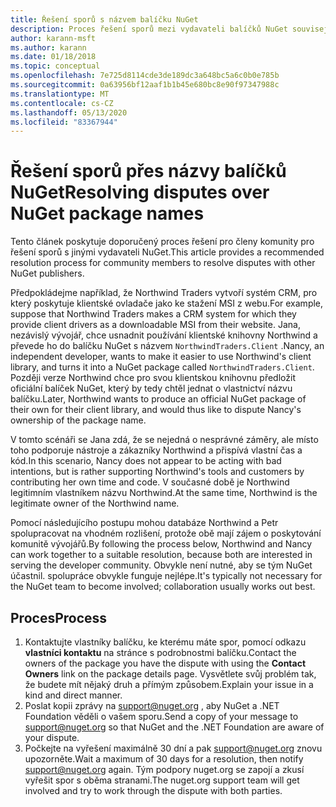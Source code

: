 ```yaml
---
title: Řešení sporů s názvem balíčku NuGet
description: Proces řešení sporů mezi vydavateli balíčků NuGet souvisejících se značkou, ochrannými známkami a dalšími situacemi v konfliktu.
author: karann-msft
ms.author: karann
ms.date: 01/18/2018
ms.topic: conceptual
ms.openlocfilehash: 7e725d8114cde3de189dc3a648bc5a6c0b0e785b
ms.sourcegitcommit: 0a63956bf12aaf1b1b45e680bc8e90f97347988c
ms.translationtype: MT
ms.contentlocale: cs-CZ
ms.lasthandoff: 05/13/2020
ms.locfileid: "83367944"
---
```

# <a name="resolving-disputes-over-nuget-package-names"></a><span data-ttu-id="bd1b1-103">Řešení sporů přes názvy balíčků NuGet</span><span class="sxs-lookup"><span data-stu-id="bd1b1-103">Resolving disputes over NuGet package names</span></span>

<span data-ttu-id="bd1b1-104">Tento článek poskytuje doporučený proces řešení pro členy komunity pro řešení sporů s jinými vydavateli NuGet.</span><span class="sxs-lookup"><span data-stu-id="bd1b1-104">This article provides a recommended resolution process for community members to resolve disputes with other NuGet publishers.</span></span>

<span data-ttu-id="bd1b1-105">Předpokládejme například, že Northwind Traders vytvoří systém CRM, pro který poskytuje klientské ovladače jako ke stažení MSI z webu.</span><span class="sxs-lookup"><span data-stu-id="bd1b1-105">For example, suppose that Northwind Traders makes a CRM system for which they provide client drivers as a downloadable MSI from their website.</span></span> <span data-ttu-id="bd1b1-106">Jana, nezávislý vývojář, chce usnadnit používání klientské knihovny Northwind a převede ho do balíčku NuGet s názvem `NorthwindTraders.Client` .</span><span class="sxs-lookup"><span data-stu-id="bd1b1-106">Nancy, an independent developer, wants to make it easier to use Northwind's client library, and turns it into a NuGet package called `NorthwindTraders.Client`.</span></span> <span data-ttu-id="bd1b1-107">Později verze Northwind chce pro svou klientskou knihovnu předložit oficiální balíček NuGet, který by tedy chtěl jednat o vlastnictví názvu balíčku.</span><span class="sxs-lookup"><span data-stu-id="bd1b1-107">Later, Northwind wants to produce an official NuGet package of their own for their client library, and would thus like to dispute Nancy's ownership of the package name.</span></span>

<span data-ttu-id="bd1b1-108">V tomto scénáři se Jana zdá, že se nejedná o nesprávné záměry, ale místo toho podporuje nástroje a zákazníky Northwind a přispívá vlastní čas a kód.</span><span class="sxs-lookup"><span data-stu-id="bd1b1-108">In this scenario, Nancy does not appear to be acting with bad intentions, but is rather supporting Northwind's tools and customers by contributing her own time and code.</span></span> <span data-ttu-id="bd1b1-109">V současné době je Northwind legitimním vlastníkem názvu Northwind.</span><span class="sxs-lookup"><span data-stu-id="bd1b1-109">At the same time, Northwind is the legitimate owner of the Northwind name.</span></span>

<span data-ttu-id="bd1b1-110">Pomocí následujícího postupu mohou databáze Northwind a Petr spolupracovat na vhodném rozlišení, protože obě mají zájem o poskytování komunitě vývojářů.</span><span class="sxs-lookup"><span data-stu-id="bd1b1-110">By following the process below, Northwind and Nancy can work together to a suitable resolution, because both are interested in serving the developer community.</span></span> <span data-ttu-id="bd1b1-111">Obvykle není nutné, aby se tým NuGet účastnil. spolupráce obvykle funguje nejlépe.</span><span class="sxs-lookup"><span data-stu-id="bd1b1-111">It's typically not necessary for the NuGet team to become involved; collaboration usually works out best.</span></span>

## <a name="process"></a><span data-ttu-id="bd1b1-112">Proces</span><span class="sxs-lookup"><span data-stu-id="bd1b1-112">Process</span></span>

1. <span data-ttu-id="bd1b1-113">Kontaktujte vlastníky balíčku, ke kterému máte spor, pomocí odkazu **vlastníci kontaktu** na stránce s podrobnostmi balíčku.</span><span class="sxs-lookup"><span data-stu-id="bd1b1-113">Contact the owners of the package you have the dispute with using the **Contact Owners** link on the package details page.</span></span> <span data-ttu-id="bd1b1-114">Vysvětlete svůj problém tak, že budete mít nějaký druh a přímým způsobem.</span><span class="sxs-lookup"><span data-stu-id="bd1b1-114">Explain your issue in a kind and direct manner.</span></span>
2. <span data-ttu-id="bd1b1-115">Poslat kopii zprávy na [support@nuget.org](mailto:support@nuget.org) , aby NuGet a .NET Foundation věděli o vašem sporu.</span><span class="sxs-lookup"><span data-stu-id="bd1b1-115">Send a copy of your message to [support@nuget.org](mailto:support@nuget.org) so that NuGet and the .NET Foundation are aware of your dispute.</span></span>
3. <span data-ttu-id="bd1b1-116">Počkejte na vyřešení maximálně 30 dní a pak [support@nuget.org](mailto:support@nuget.org) znovu upozorněte.</span><span class="sxs-lookup"><span data-stu-id="bd1b1-116">Wait a maximum of 30 days for a resolution, then notify [support@nuget.org](mailto:support@nuget.org) again.</span></span> <span data-ttu-id="bd1b1-117">Tým podpory nuget.org se zapojí a zkusí vyřešit spor s oběma stranami.</span><span class="sxs-lookup"><span data-stu-id="bd1b1-117">The nuget.org support team will get involved and try to work through the dispute with both parties.</span></span>
